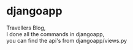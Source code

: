 # djangoapp
Travellers Blog,  
I done all the commands in djangoapp,  
you can find the api's from djangoapp/views.py
